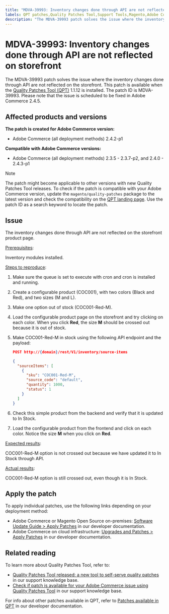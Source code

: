 ```yaml
---
title: "MDVA-39993: Inventory changes done through API are not reflected on storefront"
labels: QPT patches,Quality Patches Tool,Support Tools,Magento,Adobe Commerce,cloud infrastructure,on-premises,QPT 1.1.12,inventory changes,frontend,API,2.3.5,2.3.4-p2,2.3.5-p1,2.3.5-p2,2.3.6,2.3.6-p1,2.3.7,2.3.7-p1,2.3.7-p2,2.4.0,2.4.0-p1,2.4.1,2.4.1-p1,2.4.2,2.4.2-p1,2.4.2-p2,2.4.3,2.4.3-p1
description: "The MDVA-39993 patch solves the issue where the inventory changes done through API are not reflected on the storefront. This patch is available when the [Quality Patches Tool (QPT)](https://support.magento.com/hc/en-us/articles/360047139492) 1.1.12 is installed. The patch ID is MDVA-39993. Please note that the issue is scheduled to be fixed in Adobe Commerce 2.4.5."
---
```


# MDVA-39993: Inventory changes done through API are not reflected on storefront

The MDVA-39993 patch solves the issue where the inventory changes done through API are not reflected on the storefront. This patch is available when the [Quality Patches Tool (QPT)](https://support.magento.com/hc/en-us/articles/360047139492) 1.1.12 is installed. The patch ID is MDVA-39993. Please note that the issue is scheduled to be fixed in Adobe Commerce 2.4.5.

## Affected products and versions

**The patch is created for Adobe Commerce version:**

* Adobe Commerce (all deployment methods) 2.4.2-p1

**Compatible with Adobe Commerce versions:**

* Adobe Commerce (all deployment methods) 2.3.5 - 2.3.7-p2, and 2.4.0 - 2.4.3-p1

>[!NOTE]
>
>The patch might become applicable to other versions with new Quality Patches Tool releases. To check if the patch is compatible with your Adobe Commerce version, update the `magento/quality-patches` package to the latest version and check the compatibility on the [QPT landing page](https://devdocs.magento.com/quality-patches/tool.html#patch-grid). Use the patch ID as a search keyword to locate the patch.

## Issue

The inventory changes done through API are not reflected on the storefront product page.

<u>Prerequisites</u>:

Inventory modules installed.

<u>Steps to reproduce</u>:

1. Make sure the queue is set to execute with cron and cron is installed and running.
1. Create a configurable product (COC001), with two colors (Black and Red), and two sizes (M and L).
1. Make one option out of stock (COC001-Red-M).
1. Load the configurable product page on the storefront and try clicking on each color. When you click **Red**, the size **M** should be crossed out because it is out of stock.
1. Make COC001-Red-M in stock using the following API endpoint and the payload:

    ```json
    POST http://{domain}/rest/V1/inventory/source-items

    {
      "sourceItems": [
        {
          "sku": "COC001-Red-M",
          "source_code": "default",
          "quantity": 1000,
          "status": 1
        }
      ]
    }
    ```

1. Check this simple product from the backend and verify that it is updated to In Stock.
1. Load the configurable product from the frontend and click on each color. Notice the size **M** when you click on **Red**.

<u>Expected results</u>:

COC001-Red-M option is not crossed out because we have updated it to In Stock through API.

<u>Actual results</u>:

COC001-Red-M option is still crossed out, even though it is In Stock.

## Apply the patch

To apply individual patches, use the following links depending on your deployment method:

* Adobe Commerce or Magento Open Source on-premises: [Software Update Guide > Apply Patches](https://devdocs.magento.com/guides/v2.4/comp-mgr/patching/mqp.html) in our developer documentation.
* Adobe Commerce on cloud infrastructure: [Upgrades and Patches > Apply Patches](https://devdocs.magento.com/cloud/project/project-patch.html) in our developer documentation.

## Related reading

To learn more about Quality Patches Tool, refer to:

* [Quality Patches Tool released: a new tool to self-serve quality patches](https://support.magento.com/hc/en-us/articles/360047139492) in our support knowledge base.
* [Check if patch is available for your Adobe Commerce issue using Quality Patches Tool](https://support.magento.com/hc/en-us/articles/360047125252) in our support knowledge base.

For info about other patches available in QPT, refer to [Patches available in QPT](https://devdocs.magento.com/quality-patches/tool.html#patch-grid) in our developer documentation.
 
